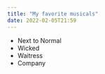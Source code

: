 ```yaml
---
title: "My favorite musicals"
date: 2022-02-05T21:59
---
```

- Next to Normal
- Wicked
- Waitress
- Company